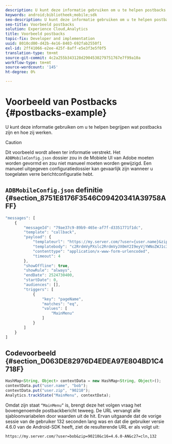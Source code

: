 ```yaml
---
description: U kunt deze informatie gebruiken om u te helpen postbacks zijn en hoe zij werken.
keywords: android;bibliotheek;mobile;sdk
seo-description: U kunt deze informatie gebruiken om u te helpen postbacks zijn en hoe zij werken.
seo-title: Voorbeeld postbacks
solution: Experience Cloud,Analytics
title: Voorbeeld postbacks
topic-fix: Developer and implementation
uuid: 8010cd00-d42b-4e16-8403-692fab2550f1
exl-id: 2ff41066-e2ee-425f-8aff-e5e3f3e5f0f5
translation-type: tm+mt
source-git-commit: 4c2a255b343128d2904530279751767e7f99a10a
workflow-type: tm+mt
source-wordcount: '145'
ht-degree: 0%

---
```


# Voorbeeld van Postbacks {#postbacks-example}

U kunt deze informatie gebruiken om u te helpen begrijpen wat postbacks zijn en hoe zij werken.

>[!CAUTION]
>
>Dit voorbeeld wordt alleen ter informatie verstrekt. Het `ADBMobileConfig.json` dossier zou in de Mobiele UI van Adobe moeten worden gevormd en zou niet manueel moeten worden gewijzigd. Een manueel uitgegeven configuratiedossier kan gevaarlijk zijn wanneer u toegelaten verre berichtconfiguratie hebt.

## `ADBMobileConfig.json` definitie  {#section_8751E8176F3546C09420341A39758AFF}

```js
"messages": [ 
    { 
        "messageId": "79ae37c9-89b9-465e-af7f-d3351771f1dc", 
        "template": "callback", 
        "payload": {  
            "templateurl": "https://my.server.com/?user={user.name}&zip={user.zip}&c16={%sdkver%}&c27=cln,{a.PrevSessionLength}", 
            "templatebody": "c2RrdmVyPXslc2RrdmVyJX0mY2I9eyVjYWNoZWJ1c3QlfSZjbGllbnRJZD17bi5jbGllbnQuaWR9JnRzPXsldGltZXN0YW1wVSV9JnRzej17JXRpbWVzdGFtcFolfQ==", 
            "contenttype": "application/x-www-form-urlencoded",  
            "timeout": 4 
        }, 
        "showOffline": true, 
        "showRule": "always", 
        "endDate": 2524730400, 
        "startDate": 0, 
        "audiences": [], 
        "triggers": [ 
            { 
                "key": "pageName", 
                "matches": "eq", 
                "values": [ 
                    "MainMenu" 
                ] 
            } 
        ] 
    } 
] 
```

## Codevoorbeeld {#section_D063DE82976D4EDEA97E804BD1C4718F}

```js
HashMap<String, Object> contextData = new HashMap<String, Object>(); 
contextData.put("user.name", "bob"); 
contextData.put("user.zip", "90210"); 
Analytics.trackState("MainMenu", contextData);
```

Omdat zijn staat `“MainMenu”` is, brengt deze het volgen vraag het bovengenoemde postbackbericht teweeg. De URL vervangt alle sjabloonvariabelen door waarden uit de hit. Ervan uitgaande dat de vorige sessie van de gebruiker 132 seconden lang was en dat die gebruiker versie 4.6.0 van de Android-SDK heeft, ziet de resulterende URL er als volgt uit:

`https://my.server.com/?user=bob&zip=90210&c16=4.6.0-AN&c27=cln,132`
